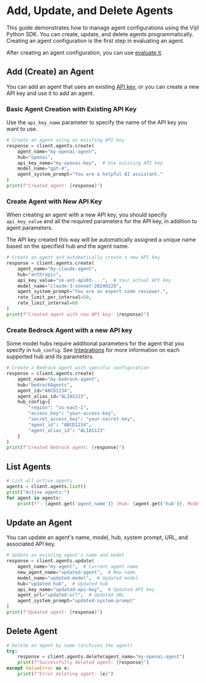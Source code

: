 # Add, Update, and Delete Agents

This guide demonstrates how to manage agent configurations using the Vijil Python SDK. You can create, update, and delete agents programmatically. Creating an agent configuration is the first step in evaluating an agent.

After creating an agent configuration, you can use [evaluate it](evaluations.md).

## Add (Create) an Agent

You can add an agent that uses an existing [API key](api-keys.md), or you can create a new API key and use it to add an agent.

### Basic Agent Creation with Existing API Key

Use the `api_key_name` parameter to specify the name of the API key you want to use.

```python
# Create an agent using an existing API key
response = client.agents.create(
    agent_name="my-openai-agent",
    hub="openai",
    api_key_name="my-openai-key",  # Use existing API key
    model_name="gpt-4",
    agent_system_prompt="You are a helpful AI assistant."
)
print(f"Created agent: {response}")
```

### Create Agent with New API Key

When creating an agent with a new API key, you should specify `api_key_value` and  all the required parameters for the API key, in addition to agent parameters.

The API key created this way will be automatically assigned a unique name based on the specified hub and the agent name.

```python
# Create an agent and automatically create a new API key
response = client.agents.create(
    agent_name="my-claude-agent",
    hub="anthropic",
    api_key_value="sk-ant-api03-...",  # Your actual API key
    model_name="claude-3-sonnet-20240229",
    agent_system_prompt="You are an expert code reviewer.",
    rate_limit_per_interval=50,
    rate_limit_interval=60
)
print(f"Created agent with new API key: {response}")
```

### Create Bedrock Agent with a new API key

Some model hubs require additional parameters for the agent that you specify in `hub_config`. See [Integrations](../../integrations/index.md) for more information on each supported hub and its parameters.

```python
# Create a Bedrock agent with specific configuration
response = client.agents.create(
    agent_name="my-bedrock-agent",
    hub="bedrockAgents",
    agent_id="ABCD1234",
    agent_alias_id="ALIAS123",
    hub_config={
        "region": "us-east-1",
        "access_key": "your-access-key",
        "secret_access_key": "your-secret-key",
        "agent_id": "ABCD1234",
        "agent_alias_id": "ALIAS123"
    }
)
print(f"Created Bedrock agent: {response}")
```

## List Agents

```python
# List all active agents
agents = client.agents.list()
print("Active agents:")
for agent in agents:
    print(f"- {agent.get('agent_name')} (Hub: {agent.get('hub')}, Model: {agent.get('model_name')})")
```

## Update an Agent

You can update an agent's name, model, hub, system prompt, URL,  and associated API key.

```python
# Update an existing agent's name and model
response = client.agents.update(
    agent_name="my-agent",  # Current agent name
    new_agent_name="updated-agent",  # New name
    model_name="updated-model",  # Updated model
    hub="updated-hub",  # Updated hub
    api_key_name="updated-api-key",  # Updated API key
    agent_url="updated-url",  # Updated URL
    agent_system_prompt="updated-system-prompt"
)
print(f"Updated agent: {response}")
```

## Delete  Agent

```python
# Delete an agent by name (archives the agent)
try:
    response = client.agents.delete(agent_name="my-openai-agent")
    print(f"Successfully deleted agent: {response}")
except ValueError as e:
    print(f"Error deleting agent: {e}")
```

